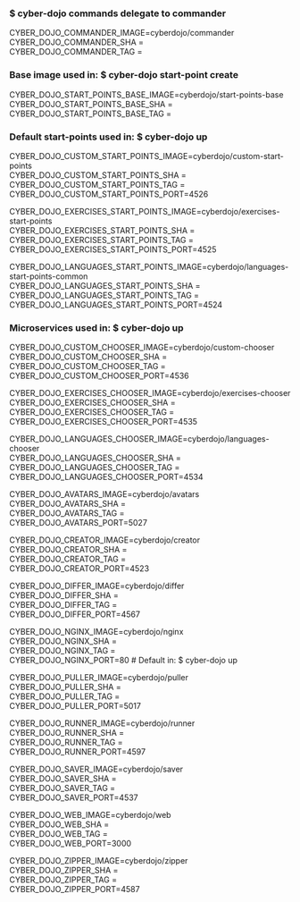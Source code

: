 ### $ cyber-dojo commands delegate to commander

CYBER_DOJO_COMMANDER_IMAGE=cyberdojo/commander  
CYBER_DOJO_COMMANDER_SHA  =[](https://github.com/cyber-dojo/commander/commit/)  
CYBER_DOJO_COMMANDER_TAG  =[](https://hub.docker.com/layers/cyberdojo/commander//images/sha256-c230a6d0583343930cebb30b18eb2c61fd4a69489e06a16723b5a28f4d5e6001)  

### Base image used in: $ cyber-dojo start-point create

CYBER_DOJO_START_POINTS_BASE_IMAGE=cyberdojo/start-points-base  
CYBER_DOJO_START_POINTS_BASE_SHA  =[](https://github.com/cyber-dojo/start-points-base/commit/)  
CYBER_DOJO_START_POINTS_BASE_TAG  =[](https://hub.docker.com/layers/cyberdojo/start-points-base//images/sha256-98ec05964426dee091992aac4cb8bdc3982402900838a36c2699580711f753b9)  

### Default start-points used in: $ cyber-dojo up

CYBER_DOJO_CUSTOM_START_POINTS_IMAGE=cyberdojo/custom-start-points  
CYBER_DOJO_CUSTOM_START_POINTS_SHA  =[](https://github.com/cyber-dojo/custom-start-points/commit/)  
CYBER_DOJO_CUSTOM_START_POINTS_TAG  =[](https://hub.docker.com/layers/cyberdojo/custom-start-points//images/sha256-11b96005b89e53d470f0a43d308a2eaafce48e917194ed448a65455f19e2aa15)  
CYBER_DOJO_CUSTOM_START_POINTS_PORT=4526  

CYBER_DOJO_EXERCISES_START_POINTS_IMAGE=cyberdojo/exercises-start-points  
CYBER_DOJO_EXERCISES_START_POINTS_SHA  =[](https://github.com/cyber-dojo/exercises-start-points/commit/)  
CYBER_DOJO_EXERCISES_START_POINTS_TAG  =[](https://hub.docker.com/layers/cyberdojo/exercises-start-points//images/sha256-99410ba902d4fe12d137b7af265f0f1f22e664f7012838f56cc516186a114955)  
CYBER_DOJO_EXERCISES_START_POINTS_PORT=4525  

CYBER_DOJO_LANGUAGES_START_POINTS_IMAGE=cyberdojo/languages-start-points-common  
CYBER_DOJO_LANGUAGES_START_POINTS_SHA  =[](https://github.com/cyber-dojo/languages-start-points/commit/)  
CYBER_DOJO_LANGUAGES_START_POINTS_TAG  =[](https://hub.docker.com/layers/cyberdojo/languages-start-points-common//images/sha256-b7468ef9293444a12edcf7f13234d95975720625ee80dbb39f9d7d5c2bf047a6)  
CYBER_DOJO_LANGUAGES_START_POINTS_PORT=4524  

### Microservices used in: $ cyber-dojo up

CYBER_DOJO_CUSTOM_CHOOSER_IMAGE=cyberdojo/custom-chooser  
CYBER_DOJO_CUSTOM_CHOOSER_SHA  =[](https://github.com/cyber-dojo/custom-chooser/commit/)  
CYBER_DOJO_CUSTOM_CHOOSER_TAG  =[](https://hub.docker.com/layers/cyberdojo/custom-chooser//images/sha256-21e388ca69a38c19ef14c35ffadfc9a2a05a779cb46715ed4be2b28dd384faa8)  
CYBER_DOJO_CUSTOM_CHOOSER_PORT=4536  

CYBER_DOJO_EXERCISES_CHOOSER_IMAGE=cyberdojo/exercises-chooser  
CYBER_DOJO_EXERCISES_CHOOSER_SHA  =[](https://github.com/cyber-dojo/exercises-chooser/commit/)  
CYBER_DOJO_EXERCISES_CHOOSER_TAG  =[](https://hub.docker.com/layers/cyberdojo/exercises-chooser//images/sha256-ec953c83ceb0dab887cd8e60ece68a587dc49f02c9ebf0ecd33e23c8f2367015)  
CYBER_DOJO_EXERCISES_CHOOSER_PORT=4535  

CYBER_DOJO_LANGUAGES_CHOOSER_IMAGE=cyberdojo/languages-chooser  
CYBER_DOJO_LANGUAGES_CHOOSER_SHA  =[](https://github.com/cyber-dojo/languages-chooser/commit/)  
CYBER_DOJO_LANGUAGES_CHOOSER_TAG  =[](https://hub.docker.com/layers/cyberdojo/languages-chooser//images/sha256-efc8e09731124433b6cb58fa8ce78dc9cc3ea7d1a06a6234ebb56647274be7e9)  
CYBER_DOJO_LANGUAGES_CHOOSER_PORT=4534  

CYBER_DOJO_AVATARS_IMAGE=cyberdojo/avatars  
CYBER_DOJO_AVATARS_SHA  =[](https://github.com/cyber-dojo/avatars/commit/)  
CYBER_DOJO_AVATARS_TAG  =[](https://hub.docker.com/layers/cyberdojo/avatars//images/sha256-c459c8ee3347210d198c5b55367398901fcc637a641ac10f684f4c1d12ef5ba7)  
CYBER_DOJO_AVATARS_PORT=5027  

CYBER_DOJO_CREATOR_IMAGE=cyberdojo/creator  
CYBER_DOJO_CREATOR_SHA  =[](https://github.com/cyber-dojo/creator/commit/)  
CYBER_DOJO_CREATOR_TAG  =[](https://hub.docker.com/layers/cyberdojo/creator//images/sha256-284411484ae1139ed876473ef6229ef668849a68cc7ab457ded7cbeb1bcc7f64)  
CYBER_DOJO_CREATOR_PORT=4523  

CYBER_DOJO_DIFFER_IMAGE=cyberdojo/differ  
CYBER_DOJO_DIFFER_SHA  =[](https://github.com/cyber-dojo/differ/commit/)  
CYBER_DOJO_DIFFER_TAG  =[](https://hub.docker.com/layers/cyberdojo/differ//images/sha256-a9ec69e899708f88e7b1aaa70d784668a6e1bc1b5a66289d80a61e082892282a)  
CYBER_DOJO_DIFFER_PORT=4567  

CYBER_DOJO_NGINX_IMAGE=cyberdojo/nginx  
CYBER_DOJO_NGINX_SHA  =[](https://github.com/cyber-dojo/nginx/commit/)  
CYBER_DOJO_NGINX_TAG  =[](https://hub.docker.com/layers/cyberdojo/nginx//images/sha256-77eae90dd9d16d3208c31cfbb3ff4a37ee619503292691c0eb77674f13532efe)  
CYBER_DOJO_NGINX_PORT=80 # Default in: $ cyber-dojo up  

CYBER_DOJO_PULLER_IMAGE=cyberdojo/puller  
CYBER_DOJO_PULLER_SHA  =[](https://github.com/cyber-dojo/puller/commit/)  
CYBER_DOJO_PULLER_TAG  =[](https://hub.docker.com/layers/cyberdojo/puller//images/sha256-db5dcf97b418afbfc8a07b92348d485df163f561079237709a0c17c9f363c898)  
CYBER_DOJO_PULLER_PORT=5017  

CYBER_DOJO_RUNNER_IMAGE=cyberdojo/runner  
CYBER_DOJO_RUNNER_SHA  =[](https://github.com/cyber-dojo/runner/commit/)  
CYBER_DOJO_RUNNER_TAG  =[](https://hub.docker.com/layers/cyberdojo/runner//images/sha256-dea373e6b1bd70752f0758175647546384cb38f5e84cd65673ec8fd0d30d38cf)  
CYBER_DOJO_RUNNER_PORT=4597  

CYBER_DOJO_SAVER_IMAGE=cyberdojo/saver  
CYBER_DOJO_SAVER_SHA  =[](https://github.com/cyber-dojo/saver/commit/)  
CYBER_DOJO_SAVER_TAG  =[](https://hub.docker.com/layers/cyberdojo/saver//images/sha256-1410fe36650bc9bec33f1ea5b7026ab03d165ae1baa285e62b6ad5ff2a2239d8)  
CYBER_DOJO_SAVER_PORT=4537  

CYBER_DOJO_WEB_IMAGE=cyberdojo/web  
CYBER_DOJO_WEB_SHA  =[](https://github.com/cyber-dojo/web/commit/)  
CYBER_DOJO_WEB_TAG  =[](https://hub.docker.com/layers/cyberdojo/web//images/sha256-d8dde1d1a255bc98e77fad18c59c9df1e8a480fc9c779ac185bf2836ee19e52a)  
CYBER_DOJO_WEB_PORT=3000  

CYBER_DOJO_ZIPPER_IMAGE=cyberdojo/zipper  
CYBER_DOJO_ZIPPER_SHA  =[](https://github.com/cyber-dojo/zipper/commit/)  
CYBER_DOJO_ZIPPER_TAG  =[](https://hub.docker.com/layers/cyberdojo/zipper//images/sha256-4fe0289906e203500c47dc1cd60c0dfa7f6b41d6368ab93ef369bfeed0b6a2b9)  
CYBER_DOJO_ZIPPER_PORT=4587  

